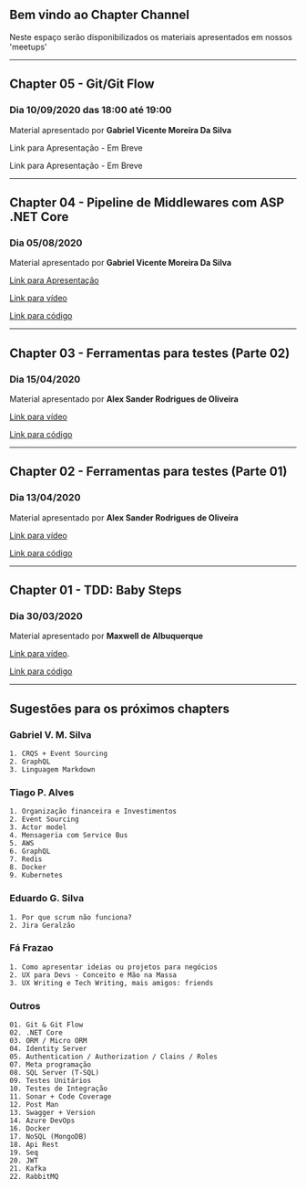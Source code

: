 ## Bem vindo ao Chapter Channel

Neste espaço serão disponibilizados os materiais apresentados em nossos 'meetups'

---

## Chapter 05 - Git/Git Flow
### Dia 10/09/2020 das 18:00 até 19:00

Material apresentado por **Gabriel Vicente Moreira Da Silva**

Link para Apresentação - Em Breve

Link para Apresentação - Em Breve

---

## Chapter 04 - Pipeline de Middlewares com ASP .NET Core
### Dia 05/08/2020

Material apresentado por **Gabriel Vicente Moreira Da Silva**

[Link para Apresentação](https://github.com/Channel-Chapter/chapter-04-pipeline-middlewares/blob/master/Apresenta%C3%A7%C3%A3o/Pipeline_Middlewares_ASP_NET_Core_Gabriel_Moreira.pptx)

[Link para vídeo](https://youtu.be/CbpnKLzt5Vo)

[Link para código](https://github.com/Channel-Chapter/chapter-04-pipeline-middlewares)

---

## Chapter 03 - Ferramentas para testes (Parte 02)
### Dia 15/04/2020

Material apresentado por **Alex Sander Rodrigues de Oliveira**

[Link para vídeo](https://youtu.be/z87hEuv4628)

[Link para código](https://github.com/channel-chapter/chapter-03-ferramentas-testes-p2)

---

## Chapter 02 - Ferramentas para testes (Parte 01)
### Dia 13/04/2020

Material apresentado por **Alex Sander Rodrigues de Oliveira**

[Link para vídeo](https://youtu.be/WBYmD-bZ3IY)

[Link para código](https://github.com/channel-chapter/chapter-02-ferramentas-testes)

---

## Chapter 01 - TDD: Baby Steps
### Dia 30/03/2020

Material apresentado por **Maxwell de Albuquerque**

[Link para vídeo](https://youtu.be/RddTM2ff9lA).

[Link para código](https://github.com/channel-chapter/chapter-01-tdd-baby-steps)

---

## Sugestões para os próximos chapters

### Gabriel V. M. Silva
	1. CRQS + Event Sourcing
	2. GraphQL
	3. Linguagem Markdown
	
### Tiago P. Alves
	1. Organização financeira e Investimentos
	2. Event Sourcing
	3. Actor model
	4. Mensageria com Service Bus
	5. AWS
	6. GraphQL
	7. Redis
	8. Docker
	9. Kubernetes

### Eduardo G. Silva
	1. Por que scrum não funciona?
	2. Jira Geralzão 
	
### Fá Frazao
	1. Como apresentar ideias ou projetos para negócios
	2. UX para Devs - Conceito e Mão na Massa
	3. UX Writing e Tech Writing, mais amigos: friends	

### Outros
	01. Git & Git Flow
	02. .NET Core
	03. ORM / Micro ORM
	04. Identity Server
	05. Authentication / Authorization / Clains / Roles
	07. Meta programação
	08. SQL Server (T-SQL)
	09. Testes Unitários
	10. Testes de Integração
	11. Sonar + Code Coverage
	12. Post Man
	13. Swagger + Version
	14. Azure DevOps
	16. Docker
	17. NoSQL (MongoDB)
	18. Api Rest
	19. Seq
	20. JWT
	21. Kafka
	22. RabbitMQ

